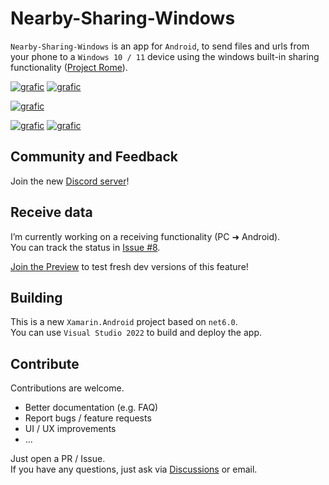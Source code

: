 # Nearby-Sharing-Windows
`Nearby-Sharing-Windows` is an app for `Android`, to send files and urls from your phone to a `Windows 10 / 11` device using the windows built-in sharing functionality ([Project Rome]( https://github.com/microsoft/project-rome)).

[![grafic](https://img.shields.io/static/v1?label=PlayStore&labelColor=444&message=Stable&color=green&style=for-the-badge&logo=google-play)](https://play.google.com/store/apps/details?id=de.shortdev.nearby_sharing_windows)
[![grafic](https://img.shields.io/static/v1?label=PlayStore&labelColor=444&message=Preview&color=yellow&style=for-the-badge&logo=google-play)](https://play.google.com/apps/testing/de.shortdev.nearby_sharing_windows)

[![grafic](https://img.shields.io/static/v1?label=Support&labelColor=efefef&message=GitHub%20Sponsors&color=EA4AAA&style=for-the-badge&logo=github-sponsors)](https://github.com/sponsors/ShortDevelopment)

[![grafic](https://img.shields.io/static/v1?label=Help&message=FAQ&color=8BCBF0&style=for-the-badge&logo=GitHubPages)](/docs/FAQ)
[![grafic](https://img.shields.io/static/v1?label=GitHub&message=Source-Code&style=for-the-badge&logo=GitHub)](https://github.com/ShortDevelopment/Nearby-Sharing-Windows/)

## Community and Feedback
Join the new [Discord server](https://discord.gg/ArFA3Nymr2)!

## Receive data
I’m currently working on a receiving functionality (PC ➜ Android).   
You can track the status in [Issue #8](https://github.com/ShortDevelopment/Nearby-Sharing-Windows/issues/8).   
   
[Join the Preview](https://play.google.com/apps/testing/de.shortdev.nearby_sharing_windows) to test fresh dev versions of this feature!

## Building
This is a new `Xamarin.Android` project based on `net6.0`.   
You can use `Visual Studio 2022` to build and deploy the app.

## Contribute
Contributions are welcome.   
 - Better documentation (e.g. FAQ)
 - Report bugs / feature requests
 - UI / UX improvements
 - ...

Just open a PR / Issue.   
If you have any questions, just ask via [Discussions](https://github.com/ShortDevelopment/Nearby-Sharing-Windows/discussions) or email.

